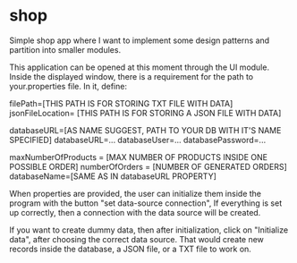 # shop
Simple shop app where I want to implement some design patterns and partition into smaller modules.

This application can be opened at this moment through the UI module. Inside the displayed window, there is a requirement for the path to your.properties file.
In it, define:

filePath=[THIS PATH IS FOR STORING TXT FILE WITH DATA]
jsonFileLocation= [THIS PATH IS FOR STORING A JSON FILE WITH DATA]

databaseURL=[AS NAME SUGGEST, PATH TO YOUR DB WITH IT'S NAME SPECIFIED]
databaseURL=...
databaseUser=...
databasePassword=...

maxNumberOfProducts = [MAX NUMBER OF PRODUCTS INSIDE ONE POSSIBLE ORDER]
numberOfOrders = [NUMBER OF GENERATED ORDERS]
databaseName=[SAME AS IN databaseURL PROPERTY]

When properties are provided, the user can initialize them inside the program with the button "set data-source connection",
If everything is set up correctly, then a connection with the data source will be created.

If you want to create dummy data, then after initialization, click on "Initialize data", after choosing the correct data source.
That would create new records inside the database, a JSON file, or a TXT file to work on.
